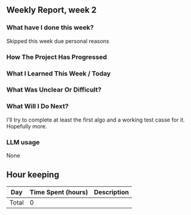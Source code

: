 ## Weekly Report, week 2

### What have I done this week?

Skipped this week due personal reasons

### How The Project Has Progressed

### What I Learned This Week / Today

### What Was Unclear Or Difficult?

### What Will I Do Next?

I'll try to complete at least the first algo and a working test casse for it. Hopefully more.

### LLM usage

None

## Hour keeping

| Day   | Time Spent (hours) | Description |
| ----- | ------------------ | ----------- |
| Total | 0                  |             |

